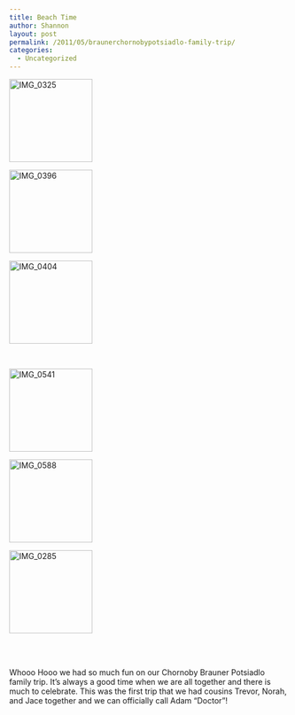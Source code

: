 ```yaml
---
title: Beach Time
author: Shannon
layout: post
permalink: /2011/05/braunerchornobypotsiadlo-family-trip/
categories:
  - Uncategorized
---
```

<div id='gallery-3' class='gallery galleryid-1789 gallery-columns-3 gallery-size-thumbnail'>
  <dl class='gallery-item'>
    <dt class='gallery-icon landscape'>
      <a href='http://braunerpots.com/blog/2011/05/braunerchornobypotsiadlo-family-trip/img_0325/'><img width="150" height="150" src="http://braunerpots.com/blog/wp-content/uploads/2011/05/IMG_0325-150x150.jpg" class="attachment-thumbnail" alt="IMG_0325" /></a>
    </dt>
  </dl>
  
  <dl class='gallery-item'>
    <dt class='gallery-icon portrait'>
      <a href='http://braunerpots.com/blog/2011/05/braunerchornobypotsiadlo-family-trip/img_0396/'><img width="150" height="150" src="http://braunerpots.com/blog/wp-content/uploads/2011/05/IMG_0396-150x150.jpg" class="attachment-thumbnail" alt="IMG_0396" /></a>
    </dt>
  </dl>
  
  <dl class='gallery-item'>
    <dt class='gallery-icon portrait'>
      <a href='http://braunerpots.com/blog/2011/05/braunerchornobypotsiadlo-family-trip/img_0404/'><img width="150" height="150" src="http://braunerpots.com/blog/wp-content/uploads/2011/05/IMG_0404-150x150.jpg" class="attachment-thumbnail" alt="IMG_0404" /></a>
    </dt>
  </dl>
  
  <br style="clear: both" /><dl class='gallery-item'>
    <dt class='gallery-icon portrait'>
      <a href='http://braunerpots.com/blog/2011/05/braunerchornobypotsiadlo-family-trip/img_0541/'><img width="150" height="150" src="http://braunerpots.com/blog/wp-content/uploads/2011/05/IMG_0541-150x150.jpg" class="attachment-thumbnail" alt="IMG_0541" /></a>
    </dt>
  </dl>
  
  <dl class='gallery-item'>
    <dt class='gallery-icon landscape'>
      <a href='http://braunerpots.com/blog/2011/05/braunerchornobypotsiadlo-family-trip/img_0588/'><img width="150" height="150" src="http://braunerpots.com/blog/wp-content/uploads/2011/05/IMG_0588-150x150.jpg" class="attachment-thumbnail" alt="IMG_0588" /></a>
    </dt>
  </dl>
  
  <dl class='gallery-item'>
    <dt class='gallery-icon landscape'>
      <a href='http://braunerpots.com/blog/2011/05/braunerchornobypotsiadlo-family-trip/img_0285/'><img width="150" height="150" src="http://braunerpots.com/blog/wp-content/uploads/2011/05/IMG_0285-150x150.jpg" class="attachment-thumbnail" alt="IMG_0285" /></a>
    </dt>
  </dl>
  
  <br style="clear: both" /> <br style='clear: both;' />
</div>

  
Whooo Hooo we had so much fun on our Chornoby Brauner Potsiadlo family trip. It&#8217;s always a good time when we are all together and there is much to celebrate. This was the first trip that we had cousins Trevor, Norah, and Jace together and we can officially call Adam &#8220;Doctor&#8221;!